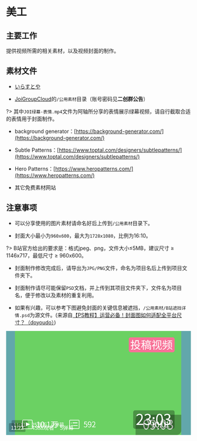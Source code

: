 # 美工

## 主要工作

提供视频所需的相关素材，以及视频封面的制作。

## 素材文件

- [いらすとや](https://www.irasutoya.com/)

- [JoiGroupCloud](https://pan.joi-club.cn)的`/公用素材`目录（账号密码见**二创群公告**）

?> 其中`JOI绿幕-表情.mp4`文件为阿轴所分享的表情展示绿幕视频，请自行截取合适的表情用于封面制作。

- background generator：[https://background-generator.com/](https://background-generator.com/)

- Subtle Patterns：[https://www.toptal.com/designers/subtlepatterns/](https://www.toptal.com/designers/subtlepatterns/)

- Hero Patterns：[https://www.heropatterns.com/](https://www.heropatterns.com/)

- 其它免费素材网站

## 注意事项

- 可以分享使用的图片素材请命名好后上传到`/公用素材`目录下。

- 封面大小最小为`960x600`，最大为`1728x1080`，比例为16:10。

?> B站官方给出的要求是：格式jpeg、png，文件大小≤5MB，建议尺寸 ≥ 1146x717，最低尺寸 ≥ 960x600。

- 封面制作修改完成后，请导出为`JPG/PNG`文件，命名为项目名后上传到项目文件夹下。

- 封面制作请尽可能保留`PSD`文档，并上传到其项目文件夹下，文件名为项目名，便于修改以及素材的重复利用。

- 如果有兴趣，可以参考下图避免封面的关键信息被遮挡，`/公用素材/B站遮挡详情.psd`为源文件。(来源自[【PS教程】运营必备！封面图如何适配全平台尺寸？（doyoudo）](https://www.bilibili.com/video/BV1DZ4y1W7Pc))

![B站封面遮挡详情](../_media/bilibili-cover.png)